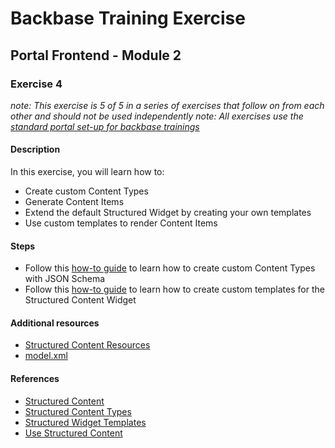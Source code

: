 # Backbase Training Exercise## Portal Frontend - Module 2### Exercise 4_note: This exercise is 5 of 5 in a series of exercises that follow on from each other and should not be used independently__note: All exercises use the [standard portal set-up for backbase trainings](https://my.backbase.com/resources/how-to-guides/getting-your-first-launchpad-based-portal-set-up/)_#### DescriptionIn this exercise, you will learn how to: - Create custom Content Types - Generate Content Items - Extend the default Structured Widget by creating your own templates - Use custom templates to render Content Items#### Steps - Follow this [how-to guide](https://my.backbase.com/resources/how-to-guides/give-your-custom-content-some-backbone-with-json-schema/) to learn how to create custom Content Types with JSON Schema - Follow this [how-to guide](https://my.backbase.com/resources/how-to-guides/bring-some-structure-to-your-content/) to learn how to create custom templates for the Structured Content Widget#### Additional resources - [Structured Content Resources](../../structured-content-materials) - [model.xml](./model.xml)#### References - [Structured Content](https://my.backbase.com/resources/documentation/portal/5.6.0/overview_structuredcontent.html) - [Structured Content Types](https://my.backbase.com/resources/documentation/portal/5.6.0/custom_structcontenttype.html) - [Structured Widget Templates](https://my.backbase.com/resources/documentation/portal/5.6.0/custom_addtemplatetowidget.html) - [Use Structured Content](https://my.backbase.com/resources/documentation/portal/5.6.0/custom_usestructcontent.html)
